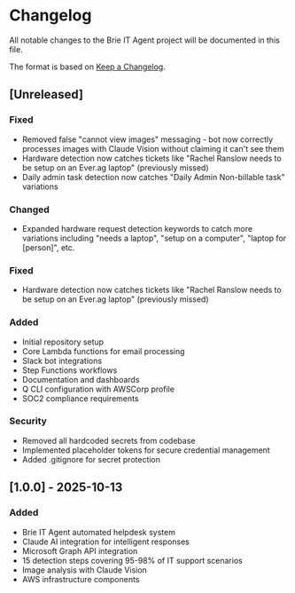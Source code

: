 # Changelog

All notable changes to the Brie IT Agent project will be documented in this file.

The format is based on [Keep a Changelog](https://keepachangelog.com/en/1.0.0/).

## [Unreleased]

### Fixed
- Removed false "cannot view images" messaging - bot now correctly processes images with Claude Vision without claiming it can't see them
- Hardware detection now catches tickets like "Rachel Ranslow needs to be setup on an Ever.ag laptop" (previously missed)
- Daily admin task detection now catches "Daily Admin Non-billable task" variations

### Changed
- Expanded hardware request detection keywords to catch more variations including "needs a laptop", "setup on a computer", "laptop for [person]", etc.

### Fixed
- Hardware detection now catches tickets like "Rachel Ranslow needs to be setup on an Ever.ag laptop" (previously missed)

### Added
- Initial repository setup
- Core Lambda functions for email processing
- Slack bot integrations
- Step Functions workflows
- Documentation and dashboards
- Q CLI configuration with AWSCorp profile
- SOC2 compliance requirements

### Security
- Removed all hardcoded secrets from codebase
- Implemented placeholder tokens for secure credential management
- Added .gitignore for secret protection

## [1.0.0] - 2025-10-13

### Added
- Brie IT Agent automated helpdesk system
- Claude AI integration for intelligent responses
- Microsoft Graph API integration
- 15 detection steps covering 95-98% of IT support scenarios
- Image analysis with Claude Vision
- AWS infrastructure components
